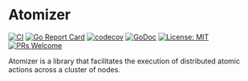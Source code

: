 # Atomizer

[![CI](https://github.com/devnw/validator/workflows/CI/badge.svg)](https://github.com/devnw/atomizer/actions)
[![Go Report Card](https://goreportcard.com/badge/github.com/devnw/atomizer)](https://goreportcard.com/report/github.com/devnw/atomizer)
[![codecov](https://codecov.io/gh/devnw/atomizer/branch/master/graph/badge.svg)](https://codecov.io/gh/devnw/atomizer)
[![GoDoc](https://godoc.org/github.com/devnw/atomizer?status.svg)](https://pkg.go.dev/github.com/devnw/atomizer)
[![License: MIT](https://img.shields.io/badge/License-MIT-yellow.svg)](https://opensource.org/licenses/MIT)
[![PRs Welcome](https://img.shields.io/badge/PRs-welcome-brightgreen.svg)](http://makeapullrequest.com)

Atomizer is a library that facilitates the execution of distributed atomic actions across a cluster of nodes.
